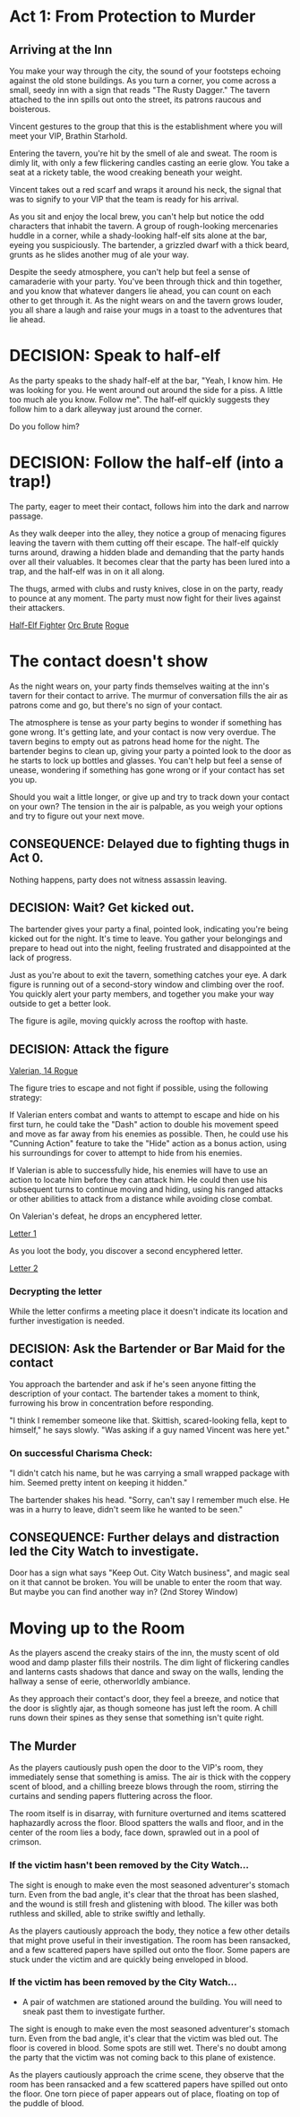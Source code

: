 # Act 1: From Protection to Murder

## Arriving at the Inn

You make your way through the city, the sound of your footsteps echoing against the old stone buildings. As you turn a corner, you come across a small, seedy inn with a sign that reads "The Rusty Dagger." The tavern attached to the inn spills out onto the street, its patrons raucous and boisterous.

Vincent gestures to the group that this is the establishment where you will meet your VIP, Brathin Starhold.

Entering the tavern, you're hit by the smell of ale and sweat. The room is dimly lit, with only a few flickering candles casting an eerie glow. You take a seat at a rickety table, the wood creaking beneath your weight.

Vincent takes out a red scarf and wraps it around his neck, the signal that was to signify to your VIP that the team is ready for his arrival.

As you sit and enjoy the local brew, you can't help but notice the odd characters that inhabit the tavern. A group of rough-looking mercenaries huddle in a corner, while a shady-looking half-elf sits alone at the bar, eyeing you suspiciously. The bartender, a grizzled dwarf with a thick beard, grunts as he slides another mug of ale your way.

Despite the seedy atmosphere, you can't help but feel a sense of camaraderie with your party. You've been through thick and thin together, and you know that whatever dangers lie ahead, you can count on each other to get through it. As the night wears on and the tavern grows louder, you all share a laugh and raise your mugs in a toast to the adventures that lie ahead.

# DECISION: Speak to half-elf

As the party speaks to the shady half-elf at the bar, "Yeah, I know him. He was looking for you. He went around out around the side for a piss. A little too much ale you know. Follow me". The half-elf quickly suggests they follow him to a dark alleyway just around the corner. 

Do you follow him?

# DECISION: Follow the half-elf (into a trap!)

The party, eager to meet their contact, follows him into the dark and narrow passage.

As they walk deeper into the alley, they notice a group of menacing figures leaving the tavern with them cutting off their escape. The half-elf quickly turns around, drawing a hidden blade and demanding that the party hands over all their valuables. It becomes clear that the party has been lured into a trap, and the half-elf was in on it all along.

The thugs, armed with clubs and rusty knives, close in on the party, ready to pounce at any moment. The party must now fight for their lives against their attackers.

[Half-Elf Fighter](./mob_he_fighter.md)
[Orc Brute](./mob_brute.md)
[Rogue](./mob_rogue.md)

# The contact doesn't show

As the night wears on, your party finds themselves waiting at the inn's tavern for their contact to arrive. The murmur of conversation fills the air as patrons come and go, but there's no sign of your contact.

The atmosphere is tense as your party begins to wonder if something has gone wrong. It's getting late, and your contact is now very overdue. The tavern begins to empty out as patrons head home for the night. The bartender begins to clean up, giving your party a pointed look to the door as he starts to lock up bottles and glasses. You can't help but feel a sense of unease, wondering if something has gone wrong or if your contact has set you up.

Should you wait a little longer, or give up and try to track down your contact on your own? The tension in the air is palpable, as you weigh your options and try to figure out your next move.

## CONSEQUENCE: Delayed due to fighting thugs in Act 0.

Nothing happens, party does not witness assassin leaving.

## DECISION: Wait? Get kicked out.

The bartender gives your party a final, pointed look, indicating you're being kicked out for the night. It's time to leave. You gather your belongings and prepare to head out into the night, feeling frustrated and disappointed at the lack of progress.

Just as you're about to exit the tavern, something catches your eye. A dark figure is running out of a second-story window and climbing over the roof. You quickly alert your party members, and together you make your way outside to get a better look.

The figure is agile, moving quickly across the rooftop with haste.


## DECISION: Attack the figure

[Valerian, 14 Rogue](./mob_Valerian.md)

The figure tries to escape and not fight if possible, using the following strategy:

If Valerian enters combat and wants to attempt to escape and hide on his first turn, he could take the "Dash" action to double his movement speed and move as far away from his enemies as possible. Then, he could use his "Cunning Action" feature to take the "Hide" action as a bonus action, using his surroundings for cover to attempt to hide from his enemies.

If Valerian is able to successfully hide, his enemies will have to use an action to locate him before they can attack him. He could then use his subsequent turns to continue moving and hiding, using his ranged attacks or other abilities to attack from a distance while avoiding close combat.

On Valerian's defeat, he drops an encyphered letter.

[Letter 1](./letter.encoded)

As you loot the body, you discover a second encyphered letter.

[Letter 2](./letter2.encoded)

### Decrypting the letter

While the letter confirms a meeting place it doesn't indicate its location and further investigation is needed.


## DECISION: Ask the Bartender or Bar Maid for the contact

You approach the bartender and ask if he's seen anyone fitting the description of your contact. The bartender takes a moment to think, furrowing his brow in concentration before responding.

"I think I remember someone like that. Skittish, scared-looking fella, kept to himself," he says slowly. "Was asking if a guy named Vincent was here yet."

### On successful Charisma Check:

"I didn't catch his name, but he was carrying a small wrapped package with him. Seemed pretty intent on keeping it hidden."

The bartender shakes his head. "Sorry, can't say I remember much else. He was in a hurry to leave, didn't seem like he wanted to be seen."


## CONSEQUENCE: Further delays and distraction led the City Watch to investigate. 

Door has a sign what says "Keep Out. City Watch business", and magic seal on it that cannot be broken. You will be unable to enter the room that way. But maybe you can find another way in? (2nd Storey Window)


# Moving up to the Room

As the players ascend the creaky stairs of the inn, the musty scent of old wood and damp plaster fills their nostrils. The dim light of flickering candles and lanterns casts shadows that dance and sway on the walls, lending the hallway a sense of eerie, otherworldly ambiance.

As they approach their contact's door, they feel a breeze, and notice that the door is slightly ajar, as though someone has just left the room. A chill runs down their spines as they sense that something isn't quite right.


## The Murder

As the players cautiously push open the door to the VIP's room, they immediately sense that something is amiss. The air is thick with the coppery scent of blood, and a chilling breeze blows through the room, stirring the curtains and sending papers fluttering across the floor.

The room itself is in disarray, with furniture overturned and items scattered haphazardly across the floor. Blood spatters the walls and floor, and in the center of the room lies a body, face down, sprawled out in a pool of crimson.

### If the victim hasn't been removed by the City Watch...

The sight is enough to make even the most seasoned adventurer's stomach turn. Even from the bad angle, it's clear that the throat has been slashed, and the wound is still fresh and glistening with blood. The killer was both ruthless and skilled, able to strike swiftly and lethally.

As the players cautiously approach the body, they notice a few other details that might prove useful in their investigation. The room has been ransacked, and a few scattered papers have spilled out onto the floor. Some papers are stuck under the victim and are quickly being enveloped in blood.

### If the victim has been removed by the City Watch...

* A pair of watchmen are stationed around the building. You will need to sneak past them to investigate further.

The sight is enough to make even the most seasoned adventurer's stomach turn. Even from the bad angle, it's clear that the victim was bled out. The floor is covered in blood. Some spots are still wet. There's no doubt among the party that the victim was not coming back to this plane of existence.

As the players cautiously approach the crime scene, they observe that the room has been ransacked and a few scattered papers have spilled out onto the floor. One torn piece of paper appears out of place, floating on top of the puddle of blood.

